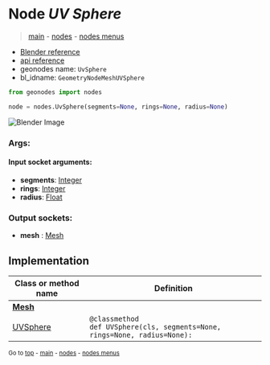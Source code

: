 # Node *UV Sphere*

> [main](../index.md) - [nodes](nodes.md) - [nodes menus](nodes_menus.md)

- [Blender reference](https://docs.blender.org/manual/en/latest/modeling/geometry_nodes/mesh_primitives/uv_sphere.html)
- [api reference](https://docs.blender.org/api/current/bpy.types.GeometryNodeMeshUVSphere.html)
- geonodes name: `UvSphere`
- bl_idname: `GeometryNodeMeshUVSphere`

```python
from geonodes import nodes

node = nodes.UvSphere(segments=None, rings=None, radius=None)
```

![Blender Image](https://docs.blender.org/manual/en/latest/_images/node-types_GeometryNodeMeshUVSphere.webp)

### Args:

#### Input socket arguments:

- **segments**: [Integer](Integer.md)
- **rings**: [Integer](Integer.md)
- **radius**: [Float](Float.md)

### Output sockets:

- **mesh** : [Mesh](Mesh.md)

## Implementation

| Class or method name | Definition |
|----------------------|------------|
| **[Mesh](Mesh.md)** |
| [UVSphere](Mesh.md#UVSphere-classmethod) | `@classmethod`<br> `def UVSphere(cls, segments=None, rings=None, radius=None):` |

<sub>Go to [top](#node-UV-Sphere) - [main](../index.md) - [nodes](nodes.md) - [nodes menus](nodes_menus.md)</sub>

